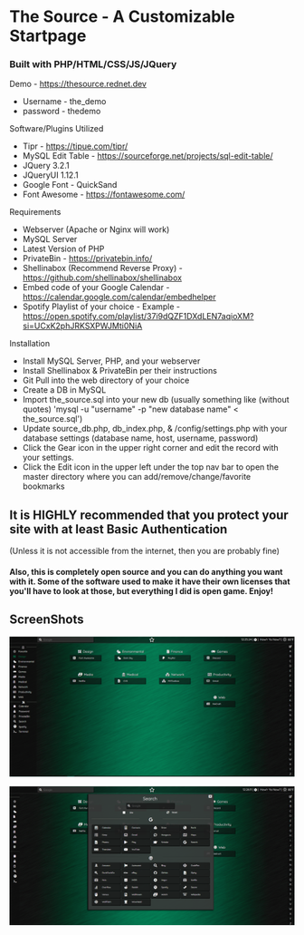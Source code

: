 <h1>The Source - A Customizable Startpage</h1>

<h3>Built with PHP/HTML/CSS/JS/JQuery</h3>

Demo - https://thesource.rednet.dev
* Username - the_demo
* password - thedemo

Software/Plugins Utilized
* Tipr - https://tipue.com/tipr/
* MySQL Edit Table - https://sourceforge.net/projects/sql-edit-table/
* JQuery 3.2.1
* JQueryUI 1.12.1
* Google Font - QuickSand
* Font Awesome - https://fontawesome.com/

Requirements
* Webserver (Apache or Nginx will work)
* MySQL Server
* Latest Version of PHP
* PrivateBin - https://privatebin.info/
* Shellinabox (Recommend Reverse Proxy) - https://github.com/shellinabox/shellinabox
* Embed code of your Google Calendar - https://calendar.google.com/calendar/embedhelper
* Spotify Playlist of your choice - Example - https://open.spotify.com/playlist/37i9dQZF1DXdLEN7aqioXM?si=UCxK2phJRKSXPWJMti0NiA

Installation
* Install MySQL Server, PHP, and your webserver
* Install Shellinabox & PrivateBin per their instructions
* Git Pull into the web directory of your choice
* Create a DB in MySQL
* Import the_source.sql into your new db (usually something like (without quotes) 'mysql -u "username" -p "new database name" < the_source.sql')
* Update source_db.php, db_index.php, & /config/settings.php with your database settings (database name, host, username, password)
* Click the Gear icon in the upper right corner and edit the record with your settings.
* Click the Edit icon in the upper left under the top nav bar to open the master directory where you can add/remove/change/favorite bookmarks

<h2>It is HIGHLY recommended that you protect your site with at least Basic Authentication </h2>
(Unless it is not accessible from the internet, then you are probably fine)

<h4>Also, this is completely open source and you can do anything you want with it. Some of the software used to make it have their own licenses that you'll have to look at those, but everything I did is open game. Enjoy! </h4>

<h2>ScreenShots</h2>

![SS1](/screenshots/Capture.PNG)

![SS2](/screenshots/Capture2.PNG)
